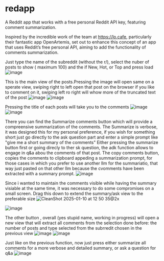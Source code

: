 # redapp
A Reddit app that works with a free personal Reddit API key, featuring comment summarization.


Inspired by the incredible work of the team at https://lo.cafe, particularly their fantastic app OpenArtemis,  set out to enhance this concept of an app that uses Reddit’s free personal API, aiming to add the functionality of comments summarization.

Just type the name of the subreddit (without the r/), select the nuber of posts to show ( maximum 100) and the if New, Hot, or Top and press load
![image](https://github.com/user-attachments/assets/a1ab5dca-da77-4dc7-8b5c-b759a55bbedf)

This is the main view of the posts.Pressing the image will open same on a sperate view, swiping right to left open that post on the browser if you like to comment on it, swiping left ro right will whow more of the truncated text of the post
![image](https://github.com/user-attachments/assets/230966c7-31cd-49a7-b6c9-35bbcfd5958f)
![image](https://github.com/user-attachments/assets/fe136ce0-52c3-4ab4-b4e1-bfd4e762cc07)

Pressing the title of each posts will take you to the comments
![image](https://github.com/user-attachments/assets/8193c0b6-00cc-4dc2-a291-87de530c7521)
![image](https://github.com/user-attachments/assets/dcbc293d-c1c5-457d-a0a7-33faa97c3adf)

There you can find the Summarize comments button which will provide a compreensive summarization of the comments. The Summarize is verbose, it was designed this for my personal preference, if you wish for something short just go directly to the ask question part and enter a simple prompt like "give me a short summary of the comments"
Either pressing the summarize button first or going direcly to ther sk question, the adk function allows to engage in q&a abou the comments of that post.
The copy comments button, copies the comments to clipboard appeding a summarization prompt, for those cases in which you prefer to use another llm for the summariatio, that way just pasted on that other llm because the cvomments have been extracted with a summary prompt.
![image](https://github.com/user-attachments/assets/600ad73d-f209-4fa0-8f48-674de1f14cd4)

Since i wanted to maintain the comments visible while having the summary visiable at the same time, it was necessary to do some compromises on a small screen.
Drag this down to extend the summary/ask view to the preferable size
![CleanShot 2025-01-10 at 12 50 35@2x](https://github.com/user-attachments/assets/10106124-b0cc-4440-bef3-2dd4b561a14a)

![image](https://github.com/user-attachments/assets/90a82c7e-c7d4-4d32-be4f-fd96291ed3c2)


The other button , overall (yes stupid name, working in progress) will open a new view that will extract all comments from the selection done before: the number of posts and type selected from the subrredit chosen in the previous view
![image](https://github.com/user-attachments/assets/1b96029c-5c54-4fa6-9112-19d7cc28dccc)
![image](https://github.com/user-attachments/assets/c1a44ed5-4647-42fd-94fc-353af427bd7a)

Just like on the previous function, now just press either summarize all comments  for a more verbose and detailed summary, or ask a question for q&a
![image](https://github.com/user-attachments/assets/8a17713a-1285-47af-8ad0-0c3d6d042dd3)
